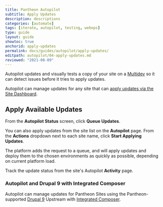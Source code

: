 ```yaml
---
title: Pantheon Autopilot
subtitle: Apply Updates
description: descriptions
categories: [automate]
tags: [iterate, autopilot, testing, webops]
type: guide
layout: guide
showtoc: true
anchorid: apply-updates
permalink: docs/guides/autopilot/apply-updates/
editpath: autopilot/04-apply-updates.md
reviewed: "2021-08-09"
---
```


Autopilot updates and visually tests a copy of your site on a [Multidev](/multidev) so it can detect issues before it tries to apply updates.

Autopilot can manage updates for any site that can [apply updates via the Site Dashboard](/core-updates#apply-upstream-updates-via-the-site-dashboard).

## Apply Available Updates

From the **Autopilot Status** screen, click **Queue Updates**.

You can also apply updates from the site list on the **<i className="fa fa-robot"></i> Autopilot** page. From the **Actions** <i className="fa fa-chevron-down fa-w-14"></i> dropdown next to each site name, click **Start Applying Updates**.

The platform adds the request to a queue, and will apply updates and deploy them to the chosen environments as quickly as possible, depending on current platform load.

Track the update status from the site's Autopilot **Activity** page.

### Autopilot and Drupal 9 with Integrated Composer

Autopilot can manage updates for Pantheon Sites using the Pantheon-supported [Drupal 9](/drupal-9) Upstream with [Integrated Composer](guides/integrated-composer).
